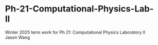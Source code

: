 # Ph-21-Computational-Physics-Lab-II
Winter 2025 term work for Ph 21: Computational Physics Laboratory II
Jason Wang
